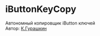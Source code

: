 ﻿# iButtonKeyCopy
 Автономный копировщик iButton ключей</br>
 Автор: [К.Гурашкин](<https://github.com/CrockoMan>)
